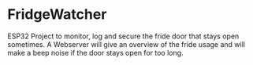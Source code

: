 # FridgeWatcher
ESP32 Project to monitor, log and secure the fride door that stays open sometimes. A Webserver will give an overview of the fride usage and will make a beep noise if the door stays open for too long.
